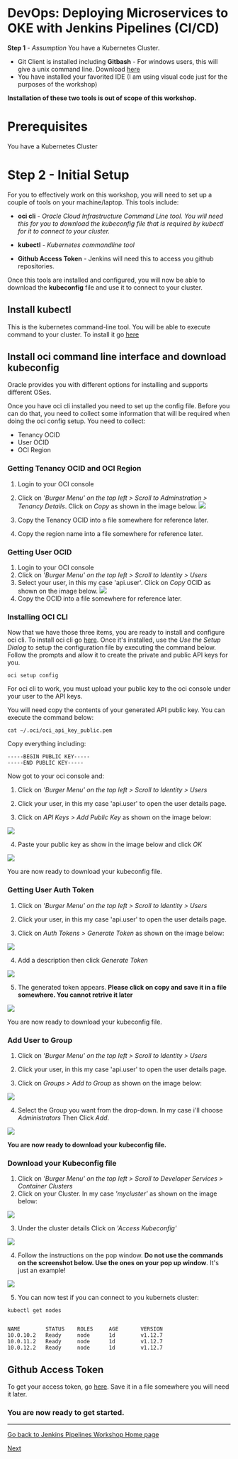 # DevOps: Deploying Microservices to OKE with Jenkins Pipelines (CI/CD) #

**Step 1** - *Assumption* You have a Kubernetes Cluster.
+ Git Client is installed including **Gitbash** - For windows users, this will give a unix command line. Download [here](https://git-scm.com/download/win)
+ You have installed your favorited IDE (I am using visual code just for the purposes of the workshop)

**Installation of these two tools is out of scope of this workshop.** 


# Prerequisites

You have a Kubernetes Cluster

# Step 2 - Initial Setup #

For you to effectively work on this workshop, you will need to set up a couple of tools on your machine/laptop. This tools include:

+ **oci cli** - *Oracle Cloud Infrastructure Command Line tool. You will need this for you to download the kubeconfig file that is required by kubectl for it to connect to your cluster.*
+ **kubectl** - *Kubernetes commandline tool*

+ **Github Access Token** - Jenkins will need this to access you github repositories.

Once this tools are installed and configured, you will now be able to download the **kubeconfig** file and use it to connect to your cluster.

## Install kubectl ##

This is the kubernetes command-line tool. You will be able to execute command to your cluster. To install it go [here](https://kubernetes.io/docs/tasks/tools/install-kubectl/)

## Install oci command line interface and download kubeconfig ##

Oracle provides you with different options for installing and supports different OSes.

Once you have oci cli installed you need to set up the config file. Before you can do that, you need to collect some information that will be required when doing the oci config setup. You need to collect:

+ Tenancy OCID
+ User OCID
+ OCI Region

### Getting Tenancy OCID and OCI Region ###

1. Login to your OCI console
2. Click on *'Burger Menu' on the top left > Scroll to Adminstration > Tenancy Details*. Click on *Copy* as shown in the image below.
![](./images/oci-console-tenancy-1.png)

3. Copy the Tenancy OCID into a file somewhere for reference later.
4. Copy the region name into a file somewhere for reference later.

### Getting User OCID ###

1. Login to your OCI console
2. Click on *'Burger Menu' on the top left > Scroll to Identity > Users*
3. Select your user, in this my case 'api.user'. Click on *Copy* OCID as shown on the image below.
![](./images/oci-console-user-ocid-1.png)
3. Copy the OCID into a file somewhere for reference later.

### Installing OCI CLI ###

Now that we have those three items, you are ready to install and configure oci cli.
To install oci cli go [here](https://docs.cloud.oracle.com/iaas/Content/API/SDKDocs/cliinstall.htm?tocpath=Developer%20Tools%20%7CCommand%20Line%20Interface%20(CLI)%20%7C_____1). Once it's installed, use the *Use the Setup Dialog* to setup the configuration file by executing the command below. Follow the prompts and allow it to create the private and public API keys for you.

```
oci setup config
```

For oci cli to work, you must upload your public key to the oci console under your user to the API keys.

You will need copy the contents of your generated API public key. You can execute the command below:

```
cat ~/.oci/oci_api_key_public.pem 
```

Copy everything including:

```
-----BEGIN PUBLIC KEY-----
-----END PUBLIC KEY-----
```

Now got to your oci console and:

1. Click on *'Burger Menu' on the top left > Scroll to Identity > Users*
2. Click your user, in this my case 'api.user' to open the user details page.

3. Click on *API Keys > Add Public Key* as shown on the image below:

![](./images/oci-console-add-api-key-1.png)


4. Paste your public key as show in the image below and click *OK*

![](./images/oci-console-add-api-key-2.png)

You are now ready to download your kubeconfig file.

### Getting User Auth Token ###

1. Click on *'Burger Menu' on the top left > Scroll to Identity > Users*
2. Click your user, in this my case 'api.user' to open the user details page.

3. Click on *Auth Tokens > Generate Token* as shown on the image below:

![](./images/oci-console-user-auth-token-1.png)


4. Add a description then click *Generate Token*

![](./images/oci-console-user-auth-token-2.png)

5. The generated token appears. **Please click on copy and save it in a file somewhere. You cannot retrive it later**

![](./images/oci-console-user-auth-token-3.png)

You are now ready to download your kubeconfig file.


### Add User to Group ###

1. Click on *'Burger Menu' on the top left > Scroll to Identity > Users*
2. Click your user, in this my case 'api.user' to open the user details page.

3. Click on *Groups > Add to Group* as shown on the image below:

![](./images/oci-console-user-group-1.png)

4. Select the Group you want from the drop-down. In my case i'll choose *Administrators* Then Click *Add*.

![](./images/oci-console-user-group-2.png)

**You are now ready to download your kubeconfig file.**

### Download your Kubeconfig file ###

1. Click on *'Burger Menu' on the top left > Scroll to Developer Services > Container Clusters*
2. Click on your Cluster. In my case *'mycluster'* as shown on the image below:

![](./images/oci-console-cluster-1.png)

3. Under the cluster details Click on *'Access Kubeconfig'*

![](./images/oci-console-cluster-2.png)

4. Follow the instructions on the pop window. **Do not use the commands on the screenshot below. Use the ones on your pop up window**. It's just an example!


![](./images/oci-console-cluster-3.png)

5. You can now test if you can connect to you kubernets cluster:

```
kubectl get nodes


NAME        STATUS    ROLES     AGE       VERSION
10.0.10.2   Ready     node      1d        v1.12.7
10.0.11.2   Ready     node      1d        v1.12.7
10.0.12.2   Ready     node      1d        v1.12.7
```

## Github Access Token ##

To get your access token, go [here](https://help.github.com/en/articles/creating-a-personal-access-token-for-the-command-line). Save it in a file somewhere you will need it later. 

### You are now ready to get started. ###

---
[Go back to Jenkins Pipelines Workshop Home page](README.md)


[Next](jenkins.pipelines.OKE3.md)
